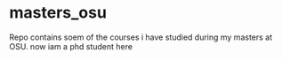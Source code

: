 # masters_osu
Repo contains  soem of the courses i have studied during my masters at OSU. now iam a phd student here
